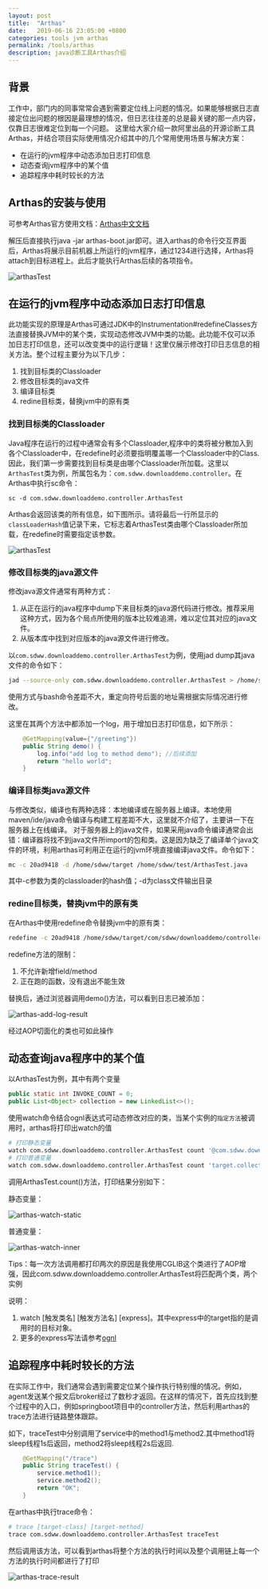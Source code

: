 ```yaml
---
layout: post
title:  "Arthas"
date:   2019-06-16 23:05:00 +0800
categories: tools jvm arthas
permalink: /tools/arthas
description: java诊断工具Arthas介绍
---
```


## 背景
工作中，部门内的同事常常会遇到需要定位线上问题的情况。如果能够根据日志直接定位出问题的根因是最理想的情况，但日志往往差的总是最关键的那一点内容，仅靠日志很难定位到每一个问题。
这里给大家介绍一款阿里出品的开源诊断工具Arthas，并结合项目实际使用情况介绍其中的几个常用使用场景与解决方案：

 - 在运行的jvm程序中动态添加日志打印信息
 - 动态查询jvm程序中的某个值
 - 追踪程序中耗时较长的方法

## Arthas的安装与使用
可参考Arthas官方使用文档：[Arthas中文文档](https://alibaba.github.io/arthas/)

解压后直接执行java -jar arthas-boot.jar即可。进入arthas的命令行交互界面后，Arthas将展示目前机器上所运行的jvm程序，通过1234进行选择，Arthas将attach到目标进程上。此后才能执行Arthas后续的各项指令。

![arthasTest](../resources/img/arthas-attach.png)

## 在运行的jvm程序中动态添加日志打印信息
此功能实现的原理是Arthas可通过JDK中的Instrumentation#redefineClasses方法直接替换JVM中的某个类，实现动态修改JVM中类的功能。此功能不仅可以添加日志打印信息，还可以改变类中的运行逻辑！这里仅展示修改打印日志信息的相关方法。整个过程主要分为以下几步：

1. 找到目标类的Classloader
2. 修改目标类的java文件
3. 编译目标类
4. redine目标类，替换jvm中的原有类

### 找到目标类的Classloader
Java程序在运行的过程中通常会有多个Classloader,程序中的类将被分散加入到各个Classloader中，在redefine时必须要指明覆盖哪一个Classloader中的Class.
因此，我们第一步需要找到目标类是由哪个Classloader所加载。这里以`ArthasTest`类为例，所属包名为：`com.sdww.downloaddemo.controller`。在Arthas中执行sc命令：
```
sc -d com.sdww.downloaddemo.controller.ArthasTest
```
Arthas会返回该类的所有信息，如下图所示。请将最后一行所显示的`classLoaderHash`值记录下来，它标志着ArthasTest类由哪个Classloader所加载，在redefine时需要指定该参数。

![arthasTest](../resources/img/arthas-class-info.png)

### 修改目标类的java源文件
修改java源文件通常有两种方式：

1. 从正在运行的java程序中dump下来目标类的java源代码进行修改。推荐采用这种方式，因为各个局点所使用的版本比较难追溯，难以定位其对应的java文件。
2. 从版本库中找到对应版本的java源文件进行修改。

以`com.sdww.downloaddemo.controller.ArthasTest`为例，使用jad dump其java文件的命令如下：
``` bash
jad --source-only com.sdww.downloaddemo.controller.ArthasTest > /home/sdww/test/ArthasTest.java
```
使用方式与bash命令差距不大，重定向符号后面的地址需根据实际情况进行修改。

这里在其两个方法中都添加一个log，用于增加日志打印信息，如下所示：
```java
    @GetMapping(value={"/greeting"})
    public String demo() {
        log.info("add log to method demo"); //后续添加
        return "hello world";
    }
```

### 编译目标类java源文件
与修改类似，编译也有两种选择：本地编译或在服务器上编译。本地使用maven/ide/java命令编译与构建工程差距不大，这里就不介绍了，主要讲一下在服务器上在线编译。
对于服务器上的java文件，如果采用java命令编译通常会出错：编译器将找不到java文件所import的包和类。这是因为缺乏了编译单个java文件的环境，利用arthas可利用正在运行的jvm环境直接编译java文件。命令如下：
``` bash
mc -c 20ad9418 -d /home/sdww/target /home/sdww/test/ArthasTest.java
```
其中-c参数为类的classloader的hash值；-d为class文件输出目录

### redine目标类，替换jvm中的原有类
在Arthas中使用redefine命令替换jvm中的原有类：
``` bash
redefine -c 20ad9418 /home/sdww/target/com/sdww/downloaddemo/controller/ArthasTest.class
```
redefine方法的限制：

1. 不允许新增field/method
2. 正在跑的函数，没有退出不能生效

替换后，通过浏览器调用demo()方法，可以看到日志已被添加：

![arthas-add-log-result](../resources/img/arthas-add-log-result.png)

经过AOP切面化的类也可如此操作

## 动态查询java程序中的某个值
以ArthasTest为例，其中有两个变量
``` java
public static int INVOKE_COUNT = 0;
public List<Object> collection = new LinkedList<>();
```
使用watch命令结合ognl表达式可动态修改对应的类，当某个实例的`指定方法`被调用时，arthas将打印出watch的值
``` bash
# 打印静态变量
watch com.sdww.downloaddemo.controller.ArthasTest count '@com.sdww.downloaddemo.controller.ArthasTest@INVOKE_COUNT'
# 打印普通变量
watch com.sdww.downloaddemo.controller.ArthasTest count 'target.collection'
```
调用ArthasTest.count()方法，打印结果分别如下：

静态变量：

![arthas-watch-static](../resources/img/arthas-watch-static.png)

普通变量：

![arthas-watch-inner](../resources/img/arthas-watch-inner.png)

Tips：每一次方法调用都打印两次的原因是我使用CGLIB这个类进行了AOP增强，因此com.sdww.downloaddemo.controller.ArthasTest将匹配两个类，两个实例

说明：

1. watch [触发类名] [触发方法名] [express]。其中express中的target指的是调用时的目标对象。
2. 更多的express写法请参考[ognl](https://commons.apache.org/proper/commons-ognl/language-guide.html)

## 追踪程序中耗时较长的方法
在实际工作中，我们通常会遇到需要定位某个操作执行特别慢的情况。例如，agent发送某个报文后broker经过了数秒才返回。在这样的情况下，首先应找到整个过程中的入口，例如springboot项目中的controller方法，然后利用arthas的trace方法进行链路整体跟踪。

如下，traceTest中分别调用了service中的method1与method2.其中method1将sleep线程1s后返回，method2将sleep线程2s后返回.
``` java
    @GetMapping("/trace")
    public String traceTest() {
        service.method1();
        service.method2();
        return "OK";
    }
```
在arthas中执行trace命令：
``` bash
# trace [target-class] [target-method]
trace com.sdww.downloaddemo.controller.ArthasTest traceTest
```
然后调用该方法，可以看到arthas将整个方法的执行时间以及整个调用链上每一个方法的执行时间都进行了打印

![arthas-trace-result](../resources/img/arthas-trace-result.png)